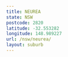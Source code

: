 ```yaml
---
title: NEUREA
state: NSW
postcode: 2820
latitude: -32.553282
longitude: 148.989227
url: /nsw/neurea/
layout: suburb
---
```

